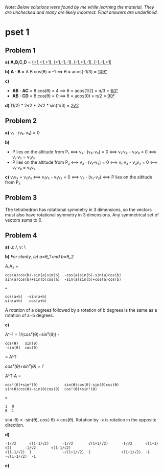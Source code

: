 *Note: Below solutions were found by me while learning the material. They are unchecked and many are likely incorrect. Final answers are underlined.*

# pset 1

## Problem 1

**a)** **A,B,C,D** = <u>(+1,+1,+1), (+1,-1,-1), (-1,+1,-1), (-1,-1,+1)</u>

**b)** **A** ⋅ **B** = A B cos(θ) = -1 ⟹ θ = acos(-1/3) ≈ <u>109°</u>

**c)**
  -  **AB** ⋅ **AC** = 8 cos(θ) = 4 ⟹ θ = acos(1/2) = π/3 = <u>60°</u>
  -  **AB** ⋅ **CD** = 8 cos(θ) = 0 ⟹ θ = acos(0) = π/2 = <u>90°</u>

**d)** (1/2) * 2√2 * 2√2 * sin(π/3) = <u>2√2</u>

## Problem 2

**a)** v₁ ⋅ (v₂-v₃) = 0

**b)**
  -  P lies on the altitude from P₁ ⟺ v₁ ⋅ (v₂-v₃) = 0 ⟺ v₁⋅v₂ - v₁v₃ = 0 ⟺ v₁⋅v₂ = v₁v₃
  -  P lies on the altitude from P₂ ⟺ v₂ ⋅ (v₁-v₃) = 0 ⟺ v₁⋅v₂ - v₂v₃ = 0 ⟺ v₁⋅v₂ = v₂v₃

**c)** v₁v₃ = v₂v₃ ⟺ v₁v₃ - v₂v₃ = 0 ⟺ v₃ ⋅ (v₁-v₂) ⟺ P lies on the altitude from P₃

## Problem 3

The tetrahedron has rotational symmetry in 3 dimensions, so the vectors must also have rotational symmetry in 3 dimensions. Any symmetrical set of vectors sums to 0.

## Problem 4

**a)** u: /, v: \

**b)** *For clarity, let a=θ_1 and b=θ_2*

A₁A₂ = 

	cos(a)cos(b)-sin(a)sin(b)  -cos(a)sin(b)-sin(a)cos(b)
	sin(a)cos(b)+sin(b)cos(a)  -sin(a)sin(b)+cos(a)cos(b)

	=

	cos(a+b)  -sin(a+b)
	sin(a+b)   cos(a+b)

A rotation of a degrees followed by a rotation of b degrees is the same as a rotation of a+b degrees.

**c)**

A^-1 = 1/(cos²(θ)+sin²(θ)) ⋅

	cos(θ)   sin(θ)
	-sin(θ)  cos(θ)

= A^T

*cos²(θ)+sin²(θ) = 1*

A^T⋅A =

	cos²(θ)+sin²(θ)            sin(θ)cos(θ)-sin(θ)cos(θ)
	sin(θ)cos(θ)-sin(θ)cos(θ)  cos²(θ)+sin²(θ)

	=

	1  0
	0  1

sin(-θ) = -sin(θ),  cos(-θ) = cos(θ). Rotation by -x is rotation in the opposite direction.

**d)**

	-1/√2      √(1-1/√2)      -1/√2       √(1+1/√2)      -1/√2      √(1+1/√2)      -1/√2       √(1-1/√2)
	√(1-1/√2)  1              -√(1+1/√2)  1              √(1+1/√2)  -1             -√(1-1/√2)  -1

**e)**
